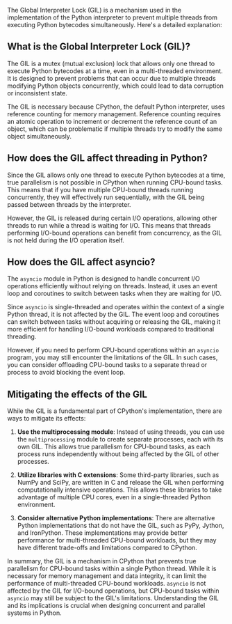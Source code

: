 The Global Interpreter Lock (GIL) is a mechanism used in the implementation of the Python interpreter to prevent multiple threads from executing Python bytecodes simultaneously. Here's a detailed explanation:

## What is the Global Interpreter Lock (GIL)?

The GIL is a mutex (mutual exclusion) lock that allows only one thread to execute Python bytecodes at a time, even in a multi-threaded environment. It is designed to prevent problems that can occur due to multiple threads modifying Python objects concurrently, which could lead to data corruption or inconsistent state.

The GIL is necessary because CPython, the default Python interpreter, uses reference counting for memory management. Reference counting requires an atomic operation to increment or decrement the reference count of an object, which can be problematic if multiple threads try to modify the same object simultaneously.

## How does the GIL affect threading in Python?

Since the GIL allows only one thread to execute Python bytecodes at a time, true parallelism is not possible in CPython when running CPU-bound tasks. This means that if you have multiple CPU-bound threads running concurrently, they will effectively run sequentially, with the GIL being passed between threads by the interpreter.

However, the GIL is released during certain I/O operations, allowing other threads to run while a thread is waiting for I/O. This means that threads performing I/O-bound operations can benefit from concurrency, as the GIL is not held during the I/O operation itself.

## How does the GIL affect asyncio?

The `asyncio` module in Python is designed to handle concurrent I/O operations efficiently without relying on threads. Instead, it uses an event loop and coroutines to switch between tasks when they are waiting for I/O.

Since `asyncio` is single-threaded and operates within the context of a single Python thread, it is not affected by the GIL. The event loop and coroutines can switch between tasks without acquiring or releasing the GIL, making it more efficient for handling I/O-bound workloads compared to traditional threading.

However, if you need to perform CPU-bound operations within an `asyncio` program, you may still encounter the limitations of the GIL. In such cases, you can consider offloading CPU-bound tasks to a separate thread or process to avoid blocking the event loop.

## Mitigating the effects of the GIL

While the GIL is a fundamental part of CPython's implementation, there are ways to mitigate its effects:

1. **Use the multiprocessing module**: Instead of using threads, you can use the `multiprocessing` module to create separate processes, each with its own GIL. This allows true parallelism for CPU-bound tasks, as each process runs independently without being affected by the GIL of other processes.

2. **Utilize libraries with C extensions**: Some third-party libraries, such as NumPy and SciPy, are written in C and release the GIL when performing computationally intensive operations. This allows these libraries to take advantage of multiple CPU cores, even in a single-threaded Python environment.

3. **Consider alternative Python implementations**: There are alternative Python implementations that do not have the GIL, such as PyPy, Jython, and IronPython. These implementations may provide better performance for multi-threaded CPU-bound workloads, but they may have different trade-offs and limitations compared to CPython.

In summary, the GIL is a mechanism in CPython that prevents true parallelism for CPU-bound tasks within a single Python thread. While it is necessary for memory management and data integrity, it can limit the performance of multi-threaded CPU-bound workloads. `asyncio` is not affected by the GIL for I/O-bound operations, but CPU-bound tasks within `asyncio` may still be subject to the GIL's limitations. Understanding the GIL and its implications is crucial when designing concurrent and parallel systems in Python.